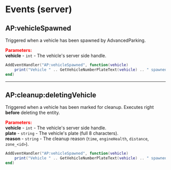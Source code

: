 
# Events (server)

## AP:vehicleSpawned

Triggered when a vehicle has been spawned by AdvancedParking.

<font style="color:red;">**Parameters:**</font><br>
**vehicle** - `int` - The vehicle's server side handle.

```lua
AddEventHandler("AP:vehicleSpawned", function(vehicle)
    print("Vehicle " .. GetVehicleNumberPlateText(vehicle) .. " spawned")
end)
```

***

## AP:cleanup:deletingVehicle

Triggered when a vehicle has been marked for cleanup. Executes right **before** deleting the entity.

<font style="color:red;">**Parameters:**</font><br>
**vehicle** - `int` - The vehicle's server side handle.<br>
**plate** - `string` - The vehicle's plate (full 8 characters).<br>
**reason** - `string` - The cleanup reason (`time`, `engineHealth`, `distance`, `zone_<id>`).

```lua
AddEventHandler("AP:vehicleSpawned", function(vehicle)
    print("Vehicle " .. GetVehicleNumberPlateText(vehicle) .. " spawned")
end)
```
